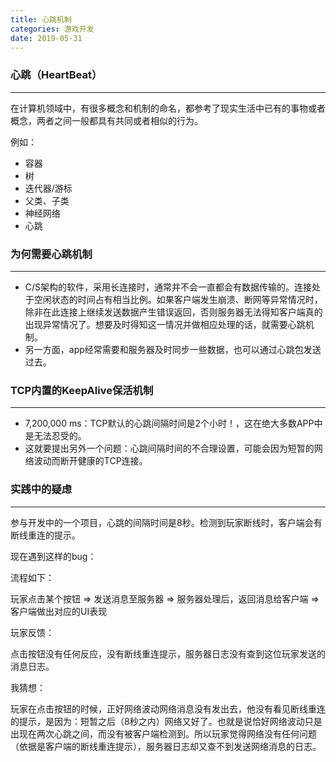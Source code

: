 ```yaml
---
title: 心跳机制
categories: 游戏开发
date: 2019-05-31
---
```


### 心跳（HeartBeat）
---

在计算机领域中，有很多概念和机制的命名，都参考了现实生活中已有的事物或者概念，两者之间一般都具有共同或者相似的行为。

例如：
* 容器
* 树
* 迭代器/游标
* 父类、子类
* 神经网络
* 心跳

### 为何需要心跳机制
---

* C/S架构的软件，采用长连接时，通常并不会一直都会有数据传输的。连接处于空闲状态的时间占有相当比例。如果客户端发生崩溃、断网等异常情况时，除非在此连接上继续发送数据产生错误返回，否则服务器无法得知客户端真的出现异常情况了。想要及时得知这一情况并做相应处理的话，就需要心跳机制。
* 另一方面，app经常需要和服务器及时同步一些数据，也可以通过心跳包发送过去。

### TCP内置的KeepAlive保活机制
---

* 7,200,000 ms：TCP默认的心跳间隔时间是2个小时！，这在绝大多数APP中是无法忍受的。
* 这就要提出另外一个问题：心跳间隔时间的不合理设置，可能会因为短暂的网络波动而断开健康的TCP连接。

### 实践中的疑虑
---

参与开发中的一个项目，心跳的间隔时间是8秒。检测到玩家断线时，客户端会有断线重连的提示。

现在遇到这样的bug：

流程如下：

玩家点击某个按钮 => 发送消息至服务器 => 服务器处理后，返回消息给客户端 => 客户端做出对应的UI表现

玩家反馈：

点击按钮没有任何反应，没有断线重连提示，服务器日志没有查到这位玩家发送的消息日志。

我猜想：

玩家在点击按钮的时候，正好网络波动网络消息没有发出去，他没有看见断线重连的提示，是因为：短暂之后（8秒之内）网络又好了。也就是说恰好网络波动只是出现在两次心跳之间，而没有被客户端检测到。所以玩家觉得网络没有任何问题（依据是客户端的断线重连提示），服务器日志却又查不到发送网络消息的日志。



